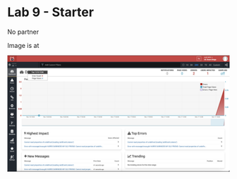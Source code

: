# Lab 9 - Starter

No partner

Image is at 

![Image](/Screen%20Shot%202021-11-17%20at%2017.19.09.png)